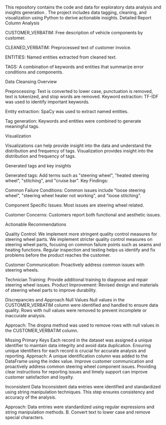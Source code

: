This repository contains the code and data for exploratory data analysis and insights generation . The project includes data tagging, cleaning, and visualization using Python to derive actionable insights.
Detailed Report 
Column Analysis 

CUSTOMER_VERBATIM: Free description of vehicle components by customer. 

CLEANED_VERBATIM: Preprocessed text of customer invoice. 

ENTITIES: Named entities extracted from cleaned text. 

TAGS: A combination of keywords and entities that summarize error conditions and components. 

Data Cleansing Overview
 
Preprocessing: Text is converted to lower case, punctuation is removed, text is tokenized, and stop words are removed. Keyword extraction: TF-IDF was used to identify important keywords. 

Entity extraction: SpaCy was used to extract named entities. 

Tag generation: Keywords and entities were combined to generate meaningful tags. 

Visualization 

Visualizations can help provide insight into the data and understand the distribution and frequency of tags.
Visualization provides insight into the distribution and frequency of tags. 

Generated tags and key insights 

Generated tags: Add terms such as "steering wheel", "heated steering wheel", "stitching", and "cruise bar". Key Findings: 

Common Failure Conditions: Common issues include "loose steering wheel", "steering wheel heater not working", and "loose stitching". 

Component Specific Issues: Most issues are steering wheel related. 

Customer Concerns: Customers report both functional and aesthetic issues. 

Actionable Recommendations 

Quality Control: We implement more stringent quality control measures for steering wheel parts.
We implement stricter quality control measures on steering wheel parts, focusing on common failure points such as seams and heating functions. Regular inspection and testing helps us identify and fix problems before the product reaches the customer. 

Customer Communication: Proactively address common issues with steering wheels. 

Technician Training: Provide additional training to diagnose and repair steering wheel issues. Product Improvement: Revised design and materials of steering wheel parts to improve durability. 

Discrepancies and Approach
Null Values
Null values in the CUSTOMER_VERBATIM column were identified and handled to ensure data quality. Rows with null values were removed to prevent incomplete or inaccurate analysis.

Approach: The dropna method was used to remove rows with null values in the CUSTOMER_VERBATIM column.

Missing Primary Keys
Each record in the dataset was assigned a unique identifier to maintain data integrity and avoid data duplication. Ensuring unique identifiers for each record is crucial for accurate analysis and reporting.
Approach: A unique identification column was added to the DataFrame using the index value. Improve customer communication and proactively address common steering wheel component issues. Providing clear instructions for reporting issues and timely support can improve customer satisfaction and loyalty.

Inconsistent Data
Inconsistent data entries were identified and standardized using string manipulation techniques. This step ensures consistency and accuracy of the analysis. 

Approach: Data entries were standardized using regular expressions and string manipulation methods. B. Convert text to lower case and remove special characters.


